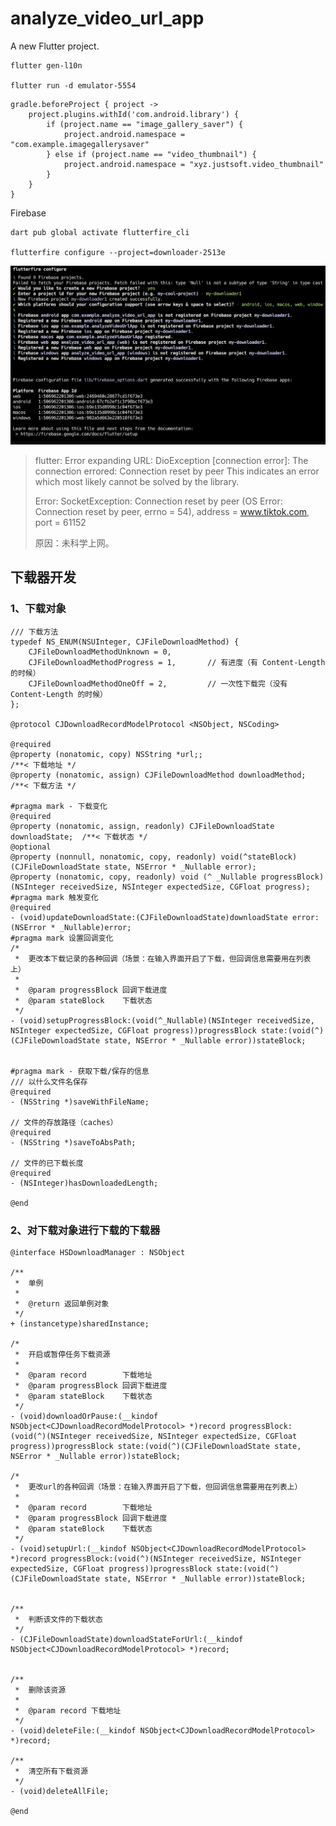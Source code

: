 # analyze_video_url_app

A new Flutter project.



```shell
flutter gen-l10n

flutter run -d emulator-5554
```





```
gradle.beforeProject { project ->
    project.plugins.withId('com.android.library') { 
        if (project.name == "image_gallery_saver") {
            project.android.namespace = "com.example.imagegallerysaver"
        } else if (project.name == "video_thumbnail") {
            project.android.namespace = "xyz.justsoft.video_thumbnail"
        }
    }
}
```





Firebase

```
dart pub global activate flutterfire_cli

flutterfire configure --project=downloader-2513e
```





![image-20250422233554731](README/image-20250422233554731.png)





> flutter: Error expanding URL: DioException [connection error]: The connection errored: Connection reset by peer This indicates an error which most likely cannot be solved by the library.
>
> Error: SocketException: Connection reset by peer (OS Error: Connection reset by peer, errno = 54), address = www.tiktok.com, port = 61152
>
> 原因：未科学上网。



## 下载器开发

### 1、下载对象

```objc
/// 下载方法
typedef NS_ENUM(NSUInteger, CJFileDownloadMethod) {
    CJFileDownloadMethodUnknown = 0,
    CJFileDownloadMethodProgress = 1,       // 有进度（有 Content-Length 的时候）
    CJFileDownloadMethodOneOff = 2,         // 一次性下载完（没有 Content-Length 的时候）
};

@protocol CJDownloadRecordModelProtocol <NSObject, NSCoding>

@required
@property (nonatomic, copy) NSString *url;;                       	/**< 下载地址 */
@property (nonatomic, assign) CJFileDownloadMethod downloadMethod;  /**< 下载方法 */

#pragma mark - 下载变化
@required
@property (nonatomic, assign, readonly) CJFileDownloadState downloadState;  /**< 下载状态 */
@optional
@property (nonnull, nonatomic, copy, readonly) void(^stateBlock)(CJFileDownloadState state, NSError * _Nullable error);
@property (nonatomic, copy, readonly) void (^ _Nullable progressBlock)(NSInteger receivedSize, NSInteger expectedSize, CGFloat progress);
#pragma mark 触发变化
@required
- (void)updateDownloadState:(CJFileDownloadState)downloadState error:(NSError * _Nullable)error;
#pragma mark 设置回调变化
/*
 *  更改本下载记录的各种回调（场景：在输入界面开启了下载，但回调信息需要用在列表上）
 *
 *  @param progressBlock 回调下载进度
 *  @param stateBlock    下载状态
 */
- (void)setupProgressBlock:(void(^_Nullable)(NSInteger receivedSize, NSInteger expectedSize, CGFloat progress))progressBlock state:(void(^)(CJFileDownloadState state, NSError * _Nullable error))stateBlock;


#pragma mark - 获取下载/保存的信息
/// 以什么文件名保存
@required
- (NSString *)saveWithFileName;

// 文件的存放路径（caches）
@required
- (NSString *)saveToAbsPath;

// 文件的已下载长度
@required
- (NSInteger)hasDownloadedLength;

@end

```

### 2、对下载对象进行下载的下载器

```objc
@interface HSDownloadManager : NSObject

/**
 *  单例
 *
 *  @return 返回单例对象
 */
+ (instancetype)sharedInstance;

/*
 *  开启或暂停任务下载资源
 *
 *  @param record        下载地址
 *  @param progressBlock 回调下载进度
 *  @param stateBlock    下载状态
 */
- (void)downloadOrPause:(__kindof NSObject<CJDownloadRecordModelProtocol> *)record progressBlock:(void(^)(NSInteger receivedSize, NSInteger expectedSize, CGFloat progress))progressBlock state:(void(^)(CJFileDownloadState state, NSError * _Nullable error))stateBlock;

/*
 *  更改url的各种回调（场景：在输入界面开启了下载，但回调信息需要用在列表上）
 *
 *  @param record        下载地址
 *  @param progressBlock 回调下载进度
 *  @param stateBlock    下载状态
 */
- (void)setupUrl:(__kindof NSObject<CJDownloadRecordModelProtocol> *)record progressBlock:(void(^)(NSInteger receivedSize, NSInteger expectedSize, CGFloat progress))progressBlock state:(void(^)(CJFileDownloadState state, NSError * _Nullable error))stateBlock;


/**
 *  判断该文件的下载状态
 */
- (CJFileDownloadState)downloadStateForUrl:(__kindof NSObject<CJDownloadRecordModelProtocol> *)record;


/**
 *  删除该资源
 *
 *  @param record 下载地址
 */
- (void)deleteFile:(__kindof NSObject<CJDownloadRecordModelProtocol> *)record;

/**
 *  清空所有下载资源
 */
- (void)deleteAllFile;

@end
```





